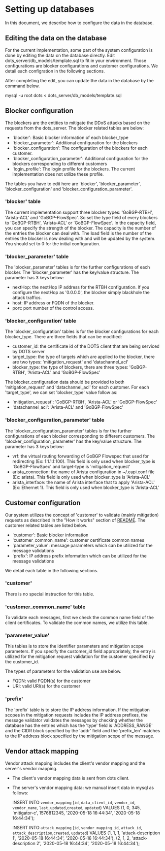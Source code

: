 # Setting up databases

In this document, we describe how to configure the data in the database.

## Editing the data on the database 

For the current implementation, some part of the system configuration is done by editing the data on the database directly. Edit dots_server/db_models/template.sql to fit in your environment. Those configurations are blocker configurations and customer configurations. We detail each configration in the following sections.

After completing the edit, you can update the data in the database by the command below.

mysql -u root dots < dots_server/db_models/template.sql 

## Blocker configuration

The blockers are the entities to mitigate the DDoS attacks based on the requests from the dots_server. The blocker related tables are below:

* 'blocker': Basic blocker information of each blocker_type
* 'blocker_parameter': Additional configuration for the blockers
* 'blocker_configuration': The configuration of the blockers for each customer.
* 'blocker_configuration_parameter': Additional configuration for the blockers corresponding to different customers
* 'login_profile': The login profile for the blockers. The current implementation does not utilize these profile.

The tables you have to edit here are 'blocker', 'blocker_parameter', 'blocker_configuration' and 'blocker_configuration_parameter'.

### 'blocker' table

The current implementation support three blocker types: 'GoBGP-RTBH', 'Arista-ACL' and 'GoBGP-FlowSpec'. So set the type field of every blockers to 'GoBGP-RTBH', 'Arista-ACL' or 'GoBGP-FlowSpec'. In the capacity field, you can specify the strength of the blocker. The capacity is the number of the entries the blocker can deal with. The load field is the number of the entries the blocker is now dealing with and will be updated by the system. You should set to 0 for the initial configuration.

### 'blocker_parameter' table

The 'blocker_parameter' tables is for the further configurations of each blocker. The 'blocker_parameter' has the key/value structure. The parameter has 3 keys below:

* nextHop: the nextHop IP address for the RTBH configuration. If you configure the nextHop as '0.0.0.0', the blocker simply blackhole the attack traffics.
* host: IP address or FQDN of the blocker.
* port: port number of the control access.

### 'blocker_configuration' table

The 'blocker_configuration' tables is for the blocker configurations for each blocker_type. There are three fields that can be modified:

* customer_id: the certificate id of the DOTS client that are being serviced by DOTS server
* target_type: the type of targets which are applied to the blocker, there are two types: 'mitigation_request' and 'datachannel_acl'
* blocker_type: the type of blockers, there are three types: 'GoBGP-RTBH', 'Arista-ACL' and 'GoBGP-FlowSpec'

The blocker_configuration data should be provided to both 'mitigation_request' and 'datachannel_acl' for each customer. For each 'target_type', we can set 'blocker_type' value follow as:

* 'mitigation_request': 'GoBGP-RTBH', 'Arista-ACL' or 'GoBGP-FlowSpec'
* 'datachannel_acl': 'Arista-ACL' and 'GoBGP-FlowSpec'

### 'blocker_configuration_parameter' table

The 'blocker_configuration_parameter' tables is for the further configurations of each blocker corresponding to different customers. The 'blocker_configuration_parameter' has the key/value structure. The parameter has 3 keys below:

* vrf: the virtual routing forwarding of GoBGP Flowspec that used for redirecting (Ex: 1.1.1.1:100). This field is only used when blocker_type is 'GoBGP-FlowSpec' and target-type is 'mitigation_request'
* arista_connection: the name of Arista configuration in ~/.eapi.conf file (Ex: arista). This field is only used when blocker_type is 'Arista-ACL'
* arista_interface: the name of Arista interface that to apply 'Arista-ACL' (Ex: Ethernet 1). This field is only used when blocker_type is 'Arista-ACL'

## Customer configuration

Our system utilizes the concept of 'customer' to validate (mainly mitigation) requests as described in the "How it works" section of [README](../README.md).  The customer related tables are listed below.

* 'customer': Basic blocker information
* 'customer_common_name': customer certificate common names
* 'parameter_value': message parameters which can be utilized for the message validations
* 'prefix': IP address prefix information which can be utilized for the message validations

We detail each table in the following sections.

### 'customer'

There is no special instruction for this table.

### 'customer_common_name' table

 To validate each messages, first we check the common name field of the client certificates. To validate the common names, we utilize this table.

### 'parameter_value'

This tables is to store the identifier parameters and mitigation scope parameters. If you specify the customer_id field appropriately, the entry is utilized for the mitigation request validation for the customer specified by the customer_id.

The types of parameters for the validation use are below.

* FQDN: valid FQDN(s) for the customer
* URI: valid URI(s) for the customer

### 'prefix'

The 'prefix' table is to store the IP address information. If the mitigation scopes in the mitigation requests includes the IP address prefixes, the message validator validates the messages by checking whether the database has the entries which has the 'type' field is 'ADDRESS_RANGE' and the CIDR block specified by the 'addr' field and the 'prefix_len' matches to the IP address block specified by the mitigation scope of the message.

## Vendor attack mapping

Vendor attack mapping includes the client's vendor mapping and the server's vendor mapping.

* The client's vendor mapping data is sent from dots client.
* The server's vendor mapping data: we manual insert data in mysql as follows:

    INSERT INTO `vendor_mapping` (`id`, `data_client_id`, `vendor_id`, `vendor_name`, `last_updated`,`created`, `updated`)
    VALUES (1, 0, 345, 'mitigator-c', 1576812345, '2020-05-18 16:44:34', '2020-05-18 16:44:34');

    INSERT INTO `attack_mapping` (`id`, `vendor_mapping_id`, `attack_id`, `attack_description`,`created`, `updated`)
    VALUES (1, 1, 1, 'attack-description 1', '2020-05-18 16:44:34', '2020-05-18 16:44:34'),
           (2, 1, 2, 'attack-description 2', '2020-05-18 16:44:34', '2020-05-18 16:44:34');

